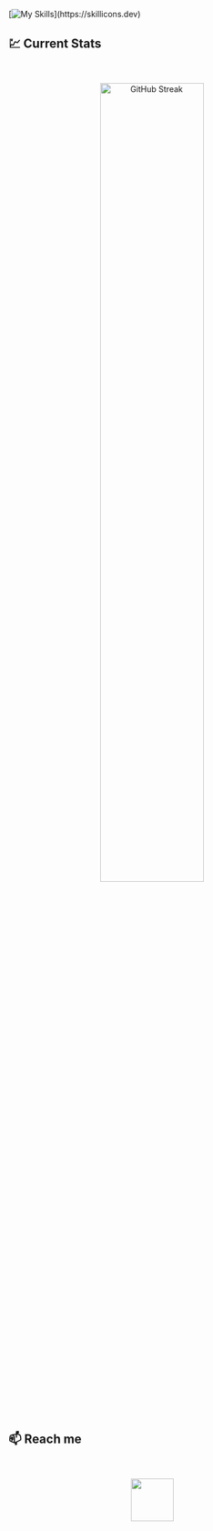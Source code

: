 [![My Skills](https://skillicons.dev/icons?i=react,js,tailwind,html,css,figma,)](https://skillicons.dev)



## :chart: Current Stats

<br />
<p align="center">
  <img width="60%" src="https://github-readme-streak-stats.herokuapp.com?user=searchsakib&theme=gruvbox-duo" alt="GitHub Streak" />
</p>

## :mailbox: Reach me

<br />

[<p align="center"><img height="75" src="https://github.com/searchsakib/searchsakib/blog/main/images/icons/LI-Logo.png">](https://www.linkedin.com/in/searchsakib)

<br />
